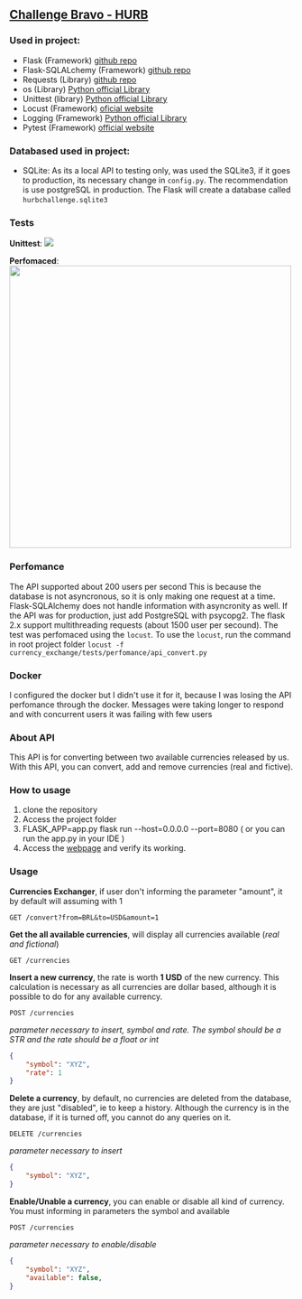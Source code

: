## [Challenge Bravo - HURB](https://github.com/hurbcom/challenge-bravo)


### Used in project:
- Flask (Framework) [github repo](https://github.com/pallets/flask)
- Flask-SQLALchemy (Framework) [github repo](https://github.com/pallets/flask-sqlalchemy)
- Requests (Library) [github repo](https://github.com/psf/requests)
- os (Library) [Python official Library](https://docs.python.org/3/library/os.html)
- Unittest (library) [Python official Library](https://docs.python.org/3/library/unittest.html)
- Locust (Framework) [oficial website](https://locust.io/)
- Logging (Framework) [Python official Library](https://docs.python.org/3/library/logging.html)
- Pytest (Framework) [official website](https://pytest.org/)


### Databased used in project:
- SQLite: As its a local API to testing only, was used the SQLite3, if it goes to production, its necessary change
in `config.py`. The recommendation is use postgreSQL in production. The Flask will create a database called
`hurbchallenge.sqlite3`


### Tests
**Unittest**:
<img src="https://raw.githubusercontent.com/ricardopereirasilveira/challenge-bravo/main/unittest-test-passed.png">

**Perfomaced**:
<img src="https://raw.githubusercontent.com/ricardopereirasilveira/challenge-bravo/main/locust-perfomaced-test.png" width="500">


### Perfomance
The API supported about 200 users per second This is because the database is not asyncronous,
so it is only making one request at a time. Flask-SQLAlchemy does not handle information with asyncronity as well.
If the API was for production, just add PostgreSQL with psycopg2. The flask 2.x support multithreading requests (about 1500 user per secound).
The test was perfomaced using the `locust`.
To use the `locust`, run the command in root project folder
`locust -f currency_exchange/tests/perfomance/api_convert.py`

### Docker
I configured the docker but I didn't use it for it, because I was losing the API perfomance through the docker.
Messages were taking longer to respond and with concurrent users it was failing with few users


### About API
This API is for converting between two available currencies released by us.
With this API, you can convert, add and remove currencies (real and fictive).


### How to usage
1. clone the repository
2. Access the project folder
3. FLASK_APP=app.py flask run --host=0.0.0.0 --port=8080 ( or you can run the app.py in your IDE )
4. Access the [webpage](http://0.0.0.0:8080/currencies) and verify its working.


### Usage
**Currencies Exchanger**, if user don't informing the parameter "amount", it by default will assuming with 1
```http
GET /convert?from=BRL&to=USD&amount=1
```

**Get the all available currencies**, will display all currencies available (*real and fictional*)
```http
GET /currencies
```

**Insert a new currency**, the rate is worth **1 USD** of the new currency.
This calculation is necessary as all currencies are dollar based, although it is possible to do
for any available currency.
```http
POST /currencies
```
*parameter necessary to insert, symbol and rate. The symbol should be a STR and the rate should be a float or int*
```json
{
    "symbol": "XYZ",
    "rate": 1
}
```

**Delete a currency**, by default, no currencies are deleted from the database, they are just "disabled",
ie to keep a history. Although the currency is in the database, if it is turned off, you cannot do any queries on it.
```http
DELETE /currencies
```
*parameter necessary to insert*
```json
{
    "symbol": "XYZ",
}
```

**Enable/Unable a currency**, you can enable or disable all kind of currency. You must informing in parameters
the symbol and available
```http
POST /currencies
```
*parameter necessary to enable/disable*
```json
{
    "symbol": "XYZ",
    "available": false,
}
```


